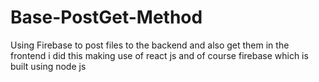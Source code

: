 # Base-PostGet-Method
Using Firebase to post files to the backend and also get them in the frontend 
i did this making use of react js and of course firebase which is built using node js
